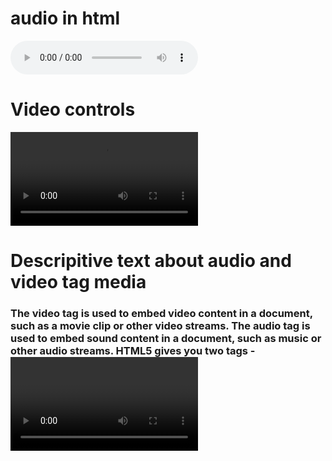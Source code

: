 <!DOCTYPE html>
<html lang="en">
<head>
        <title>assignment 7</title>
</head>
<body>
<h1>audio in html</h1>
<audio controls>
</dl>
<source src="C:\Users\saisr\Downloads\Nee Chuttu Chuttu.mp3"/>  
</audio>
<h1>Video controls</h1>
<video controls>
<source src="C:\Users\saisr\Downloads\Ammayi (Animal) 1080p-(Teluguvideos.in).mp4"/>
</video>
<h1>
    Descripitive text about audio and video tag media
</h1>
<dl>
<h3>
    The video tag is used to embed video content in a document, such as a movie clip or other video streams. 
    The audio tag is used to embed sound content in a document, such as music or other audio streams. HTML5 gives you two tags - <video> and <audio>. 
</h3>
</dl>
</body>
</html>
